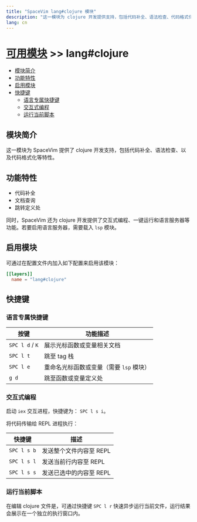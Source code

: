 ```yaml
---
title: "SpaceVim lang#clojure 模块"
description: "这一模块为 clojure 开发提供支持，包括代码补全、语法检查、代码格式化等特性。"
lang: cn
---
```


# [可用模块](../../) >> lang#clojure

<!-- vim-markdown-toc GFM -->

- [模块简介](#模块简介)
- [功能特性](#功能特性)
- [启用模块](#启用模块)
- [快捷键](#快捷键)
  - [语言专属快捷键](#语言专属快捷键)
  - [交互式编程](#交互式编程)
  - [运行当前脚本](#运行当前脚本)

<!-- vim-markdown-toc -->

## 模块简介

这一模块为 SpaceVim 提供了 clojure 开发支持，包括代码补全、语法检查、以及代码格式化等特性。

## 功能特性


- 代码补全
- 文档查询
- 跳转定义处

同时，SpaceVim 还为 clojure 开发提供了交互式编程、一键运行和语言服务器等功能。若要启用语言服务器，需要载入 `lsp` 模块。

## 启用模块

可通过在配置文件内加入如下配置来启用该模块：

```toml
[[layers]]
  name = "lang#clojure"
```

## 快捷键

### 语言专属快捷键

| 按键            | 功能描述                                |
| --------------- | --------------------------------------- |
| `SPC l d` / `K` | 展示光标函数或变量相关文档              |
| `SPC l t`       | 跳至 tag 栈                             |
| `SPC l e`       | 重命名光标函数或变量（需要 `lsp` 模块） |
| `g d`           | 跳至函数或变量定义处                    |

### 交互式编程

启动 `iex` 交互进程，快捷键为： `SPC l s i`。

将代码传输给 REPL 进程执行：

| 快捷键      | 描述                    |
| ----------- | ----------------------- |
| `SPC l s b` | 发送整个文件内容至 REPL |
| `SPC l s l` | 发送当前行内容至 REPL   |
| `SPC l s s` | 发送已选中的内容至 REPL |

### 运行当前脚本

在编辑 clojure 文件是，可通过快捷键 `SPC l r` 快速异步运行当前文件，运行结果会展示在一个独立的执行窗口内。


